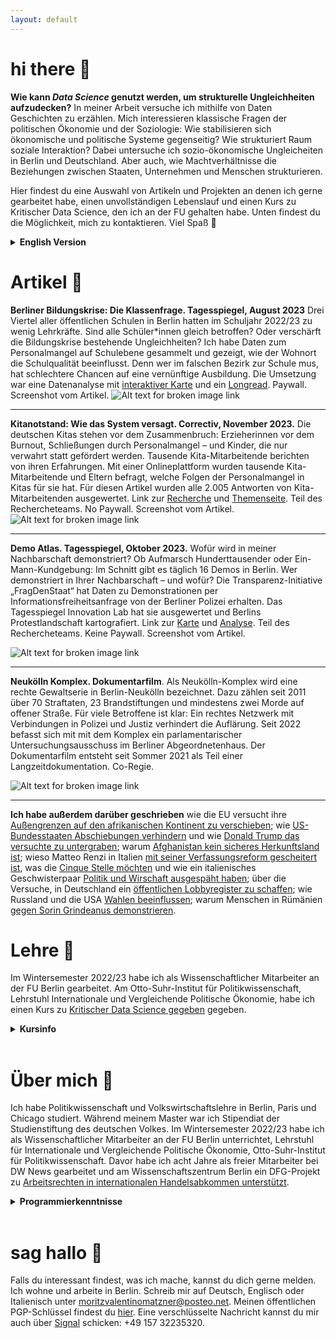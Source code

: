 ```yaml
---
layout: default
---
```


# hi there 🌸 
**Wie kann _Data Science_ genutzt werden, um strukturelle Ungleichheiten aufzudecken?** In meiner Arbeit versuche ich mithilfe von Daten Geschichten zu erzählen. Mich interessieren klassische Fragen der politischen Ökonomie und der Soziologie: Wie stabilisieren sich ökonomische und politische Systeme gegenseitig? Wie strukturiert Raum soziale Interaktion? Dabei untersuche ich sozio-ökonomische Ungleicheiten in Berlin und Deutschland. Aber auch, wie  Machtverhältnisse die Beziehungen zwischen Staaten, Unternehmen und Menschen strukturieren.

Hier findest du eine Auswahl von Artikeln und Projekten an denen ich gerne gearbeitet habe, einen unvollständigen Lebenslauf und einen Kurs zu Kritischer Data Science, den ich an der FU gehalten habe. Unten findest du die Möglichkeit, mich zu kontaktieren. Viel Spaß 👻

<details>
<summary> 
<b>English Version</b>
</summary> 
<br>
hi there. I am interested in the political (economy) of data and how data (science) can be used to uncover structural inequalities. I also like to write. Before turning to journalism I worked as a reasearcher at the Free University of Berlin and taught a class on Critical Data Science. I hold an MA in Political Science from FU Berlin and a MA in International Security from Sciences Po Paris. 
<br>
<br>
Some stories I published this year that I am proud of include: 
<br>
Berlin's Missing Teachers. Berlin has an educational crisis. But are all students affected equally? I scraped data for public schools in Berlin and showed how the lack of teachers overproportionally affetcs poor neighbourhoods.
<br>
Kita Notstand. Not only public schools, but also the German pre-school system is in crisis. Due to a recent study, more than 380.000 children lack a spot and the system is short of almost 100.000 educators. We created a survey for parents and educators and got more than 6.600 responses. They paint a dire picture of a collapsing system. 
<br>
Demo Atlas. We analyzed years and years of data on all demonstrations that took place in Berlin. 
<br>
<br>
In case you are interested in working with me send me a message at moritzvalentinomatzner@posteo.net 
</details>

# Artikel 🌸
**Berliner Bildungskrise: Die Klassenfrage. Tagesspiegel, August 2023** Drei Viertel aller öffentlichen Schulen in Berlin hatten im Schuljahr 2022/23 zu wenig Lehrkräfte. Sind alle Schüler\*innen gleich betroffen? Oder verschärft die Bildungskrise bestehende Ungleichheiten? Ich habe Daten zum Personalmangel auf Schulebene gesammelt und gezeigt, wie der Wohnort die Schulqualität beeinflusst. Denn wer im falschen Bezirk zur Schule mus, hat schlechtere Chancen auf eine vernünftige Ausbildung. Die Umsetzung war eine Datenanalyse mit [interaktiver Karte](https://interaktiv.tagesspiegel.de/lab/berliner-klassenfrage-hier-gibt-es-am-meisten-unterrichtsausfall-datenanalyse-und-interakive-karte/) und ein [Longread](https://interaktiv.tagesspiegel.de/lab/ohne-reserve-eine-berliner-schulleiterin-kaempft-mit-dem-lehrermangel/). Paywall. Screenshot vom Artikel. 
![Alt text for broken image link](assets/img/lehrkraefte.png)

---

**Kitanotstand: Wie das System versagt. Correctiv, November 2023.** Die deutschen Kitas stehen vor dem Zusammenbruch: Erzieherinnen vor dem Burnout, Schließungen durch Personalmangel – und Kinder, die nur verwahrt statt gefördert werden. Tausende Kita-Mitarbeitende berichten von ihren Erfahrungen. Mit einer Onlineplattform wurden tausende Kita-Mitarbeitende und Eltern befragt, welche Folgen der Personalmangel in Kitas für sie hat. Für diesen Artikel wurden alle 2.005 Antworten von Kita-Mitarbeitenden ausgewertet. Link zur [Recherche](https://correctiv.org/aktuelles/bildung/2023/11/14/kitanotstand-wie-das-system-versagt-personalmangel-erzieher/) und [Themenseite](https://correctiv.org/aktuelles/bildung/2023/11/10/kitanotstand-was-sie-tun-koennen/). Teil des Rechercheteams. No Paywall. Screenshot vom Artikel. 
![Alt text for broken image link](assets/img/kitas.png)

---

**Demo Atlas. Tagesspiegel, Oktober 2023.** Wofür wird in meiner Nachbarschaft demonstriert? Ob Aufmarsch Hunderttausender oder Ein-Mann-Kundgebung: Im Schnitt gibt es täglich 16 Demos in Berlin. Wer demonstriert in Ihrer Nachbarschaft – und wofür? Die Transparenz-Initiative „FragDenStaat“ hat Daten zu Demonstrationen per Informationsfreiheitsanfrage von der Berliner Polizei erhalten. Das Tagesspiegel Innovation Lab hat sie ausgewertet und Berlins Protestlandschaft kartografiert. Link zur [Karte](https://interaktiv.tagesspiegel.de/lab/demo-atlas-berlin-wofuer-wird-in-meiner-nachbarschaft-demonstriert/) und [Analyse](https://interaktiv.tagesspiegel.de/lab/demo-analyse-berlin-wofuer-gehen-die-leute-auf-die-strasse/). Teil des Rechercheteams. Keine Paywall. Screenshot vom Artikel. 

![Alt text for broken image link](assets/img/demoatlas.png)

---

**Neukölln Komplex. Dokumentarfilm**. Als Neukölln-Komplex wird eine rechte Gewaltserie in Berlin-Neukölln bezeichnet. Dazu zählen seit 2011 über 70 Straftaten, 23 Brandstiftungen und mindestens zwei Morde auf offener Straße. Für viele Betroffene ist klar: Ein rechtes Netzwerk mit Verbindungen in Polizei und Justiz verhindert die Auflärung. Seit 2022 befasst sich mit mit dem Komplex ein parlamentarischer Untersuchungsausschuss im Berliner Abgeordnetenhaus. Der Dokumentarfilm entsteht seit Sommer 2021 als Teil einer Langzeitdokumentation. Co-Regie.

![Alt text for broken image link](assets/img/nkk.png)

---

**Ich habe außerdem darüber geschrieben** wie die EU versucht ihre [Außengrenzen auf den afrikanischen Kontinent zu verschieben](https://www.sueddeutsche.de/politik/migrationspolitik-wie-europa-fluechtlinge-in-afrika-aufhalten-will-1.3314104); wie [US-Bundesstaaten Abschiebungen verhindern](https://www.sueddeutsche.de/politik/usa-wir-werden-kein-zahnrad-in-trumps-abschiebemaschine-sein-1.3351675) und wie [Donald Trump das versuchte zu untergraben](https://www.sueddeutsche.de/politik/abschiebungen-in-den-usa-trumps-angriff-auf-elf-millionen-1.3379310); warum [Afghanistan kein sicheres Herkunftsland ist](https://www.sueddeutsche.de/politik/abschiebung-nach-afghanistan-afghanistan-ist-zweifelsfrei-kein-sicheres-herkunftsland-1.3296536); wieso Matteo Renzi in Italien [mit seiner Verfassungsreform gescheitert ist](https://www.sueddeutsche.de/politik/italien-wieso-renzi-mit-seiner-verfassungsreform-gescheitert-ist-1.3280174), was die [Cinque Stelle möchten](https://www.sueddeutsche.de/politik/europaeisches-parlament-fuenf-sterne-und-die-liberalen-eine-absurde-allianz-1.3325639) und wie ein italienisches Geschwisterpaar [Politik und Wirschaft ausgespäht haben](https://www.sueddeutsche.de/politik/italien-spionagezentrale-in-rom-ausgehoben-1.3327575); über die Versuche, in Deutschland ein [öffentlichen Lobbyregister zu schaffen](https://www.sueddeutsche.de/politik/oeffentliches-lobbyregister-lobbyismus-muss-ueberwacht-werden-koennen-1.3360659); wie Russland und die USA [Wahlen beeinflussen](https://www.sueddeutsche.de/politik/wahlforscher-das-sollte-nicht-verharmlost-werden-1.3390497); warum Menschen in Rümänien [gegen Sorin Grindeanus demonstrieren](https://www.sueddeutsche.de/politik/proteste-gegen-regierung-warum-die-rumaenen-in-aufruhr-sind-1.3366611). 

# Lehre 🌸
Im Wintersemester 2022/23 habe ich als Wissenschaftlicher Mitarbeiter an der FU Berlin gearbeitet. Am Otto-Suhr-Institut für Politikwissenschaft, Lehrstuhl Internationale und Vergleichende Politische Ökonomie, habe ich einen Kurs zu [Kritischer Data Science gegeben](https://moritzvalentinomatzner.shinyapps.io/kdst/) gegeben. 
<details>
<summary> 
<b>Kursinfo</b>
</summary> 
<br>

**Leitfragen**. Wie kann quantitative Datenarbeit für emanzipatorische Wissenschaft genutzt werden? Was sind die Rahmenbedingungen für eine kritische Auseinandersetzung mit Daten und quantitativen Methoden?

<br>
<br>

**Der Kurs Kritische Data Science** macht Studierende mit Grundkenntnissen des Programmierens und dem Sammeln, Visualisieren und Analysieren von Daten in der Scriptsprache R vertraut. Doch das Sammeln und Analysieren von Daten ist intim mit einer Geschichte von Diskrimierung, Ausbeutung und Unterdrückung verwoben. Es ist und war vor allem ein Instrument der Mächtigen: Weiße Kolonialisten, welche die Produktivität versklavter Menschen überwachten. Polizeien, welche mithilfe von Algorithmen Unterdrückungsdynamiken verstärken. Daten sind Macht. Und deswegen widmet sich der Kurs auch einer Analyse von Macht: Wer zieht die Linie zwischen Information und Datenpunkt? Welche Perspektiven und politischen Grundsätze sind in Daten eingeschrieben? Wer produziert Daten über wen? Der Kurs hinterfragt die sozialen Beziehungen, welche in Daten und computergestützten Methoden der Analyse eingeschrieben sind durch eine intersektionale, machtkritische Linse. Und versucht Antworten darauf zu geben, wie Daten aus einer emanzipatorischen Perspektive genutzt werden können. Dabei widmet sich der Kurs akademischer Literatur aber auch Projekten aus dem journalistischen, künstlerischen und aktivistischen Kontext: Bereits 1895 sammelte die schwarze Datenjournalistin und Aktivistin Ida B. Wells einen Datensatz über Lynchungen schwarzer Menschen in den USA. Der Datensatz, ergänzt mit Erzählungen zu den Morden konstruiert einen datengestützten Gegennarrative. Das umfassenste Archiv von Femiziden in Mexiko stellt nicht die Regierung bereit, sondern die Aktivistin María Salguero aka Princesa. Und 2020 sammeln Aktivist:innen von Peng! und der ISD Daten zum kolonialen Vermächtnis deutscher Straßennamen, um ein “umerinnern” zu bewirken.

<br>
<br>

**Als ein Einführungskurs** richtet sich der Kurs explizit an Studierende ohne Vorkenntnisse in Statistik und Programmieren. Teilnehmende sollen ermutigt werden ihre eigenen datengestützten Analysen und Projekte im Kontext ihres gesellschaftswissenschaftlichen Studiums oder Aktivismus umzusetzen. Der Kurs soll Raum dafür geben, dass Studierende (wenn sie das möchten) in der Gemeinschaft ihre Ideen und Projekte präsentieren. Die Arbeit in Teams ist ausdrücklich erlaubt.

<br>
<br>

**Nach Vollendung des Kurses können Studierende**: Ihre eigene empirische Forschungsfrage und -methodik artikulieren; Daten selbständig aus dem Internet sammeln; durch deskriptive Statistik, einfache quantitative Methoden (OLS-Regression), und fortgeschrittene Visualisierungen Zusammenhänge entdecken und kommunizieren; Datenquellen und ihre Erhebungsmethodik kritisch hinterfragen; eine eigene, einfache Website (wie diese) programmieren und hosten um ihr Abschlussprojekt vorzustellen. 
</details>
<br>

# Über mich 🌸
Ich habe Politikwissenschaft und Volkswirtschaftslehre in Berlin, Paris und Chicago studiert. Während meinem Master war ich Stipendiat der Studienstiftung des deutschen Volkes. Im Wintersemester 2022/23 habe ich als Wissenschaftlicher Mitarbeiter an der FU Berlin unterrichtet, Lehrstuhl für Internationale und Vergleichende Politische Ökonomie, Otto-Suhr-Institut für Politikwissenschaft. Davor habe ich acht Jahre als freier Mitarbeiter bei DW News gearbeitet und am  Wissenschaftszentrum Berlin ein DFG-Projekt zu [Arbeitsrechten in internationalen Handelsabkommen unterstützt](https://onlinelibrary.wiley.com/doi/10.1111/jcms.13285). 
<details>
<summary> 
<b>Programmierkenntnisse</b>
</summary> 
<br>
<ul>
  <li>Webscraping mit und ohne APIs.</li>
  <li>Analyse und Visualisierung von Daten in R mit einem besonderes Interesse an räumlichen Daten (Vektor und Raster). </li>
  <li>Deskriptive und grundlegende inferentielle Statistik. </li>
  <li>Netzwerkanalyse und multivariate Regressionsanalysen. </li>
  <li>Grundlegendes Arbeiten mit Methoden des Natural Language Processing. </li>
</ul>
</details>
<br>

# sag hallo 🌸
Falls du interessant findest, was ich mache, kannst du dich gerne melden. Ich wohne und arbeite in Berlin. Schreib mir auf Deutsch, Englisch oder Italienisch unter moritzvalentinomatzner@posteo.net. Meinen öffentlichen PGP-Schlüssel findest du [hier](https://keys.openpgp.org/search?q=F67B48E81DD633CCB665B44D9288E9D994472E2B). Eine verschlüsselte Nachricht kannst du mir auch über [Signal](https://signal.org/de/) schicken: +49 157 32235320. 

